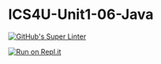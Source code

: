 # ICS4U-Unit1-06-Java

[![GitHub's Super Linter](https://github.com/jaeyoon-lee2/ICS4U-Unit1-06-Java/workflows/GitHub's%20Super%20Linter/badge.svg)](https://github.com/jaeyoon-lee2/ICS4U-Unit1-06-Java/actions)

[![Run on Repl.it](https://repl.it/badge/github/jaeyoon-lee2/ICS4U-Unit1-06-Java)](https://repl.it/github/jaeyoon-lee2/ICS4U-Unit1-06-Java)
